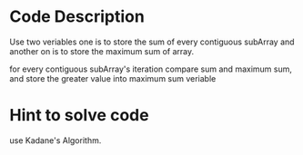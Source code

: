 # Code Description


Use two veriables one is to store the sum of every contiguous subArray and another on is to store the maximum sum of array.

for every contiguous subArray's iteration compare sum and maximum sum, and store the  greater value into maximum sum veriable


# Hint to solve code

use Kadane's Algorithm.

